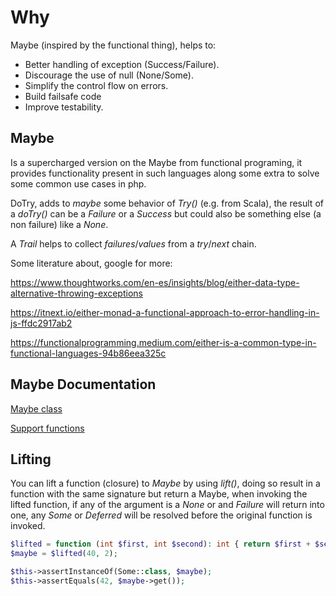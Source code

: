 # Why

Maybe (inspired by the functional thing), helps to:
* Better handling of exception (Success/Failure).
* Discourage the use of null (None/Some).
* Simplify the control flow on errors.
* Build failsafe code
* Improve testability.

## Maybe

Is a supercharged version on the Maybe from functional programing, it provides functionality
present in such languages along some extra to solve some common use cases in php.

DoTry, adds to *maybe* some behavior of *Try()* (e.g. from Scala), the result of a *doTry()* can be a *Failure* or a *Success* but could
also be something else (a non failure) like a *None*.

A *Trail* helps to collect *failures*/*values* from a *try*/*next* chain.

Some literature about, google for more:

https://www.thoughtworks.com/en-es/insights/blog/either-data-type-alternative-throwing-exceptions

https://itnext.io/either-monad-a-functional-approach-to-error-handling-in-js-ffdc2917ab2

https://functionalprogramming.medium.com/either-is-a-common-type-in-functional-languages-94b86eea325c

## Maybe Documentation

[Maybe class](resources/documentation/Maybe.md)

[Support functions](resources/documentation/Functions.md)

## Lifting

You can lift a function (closure) to *Maybe* by using *lift()*, doing so result in a function with the same signature but
return a Maybe, when invoking the lifted function, if any of the argument is a *None* or and *Failure* will return into
one, any *Some* or *Deferred* will be resolved before the original function is invoked.

```php
$lifted = function (int $first, int $second): int { return $first + $second; };
$maybe = $lifted(40, 2);

$this->assertInstanceOf(Some::class, $maybe);
$this->assertEquals(42, $maybe->get());
```